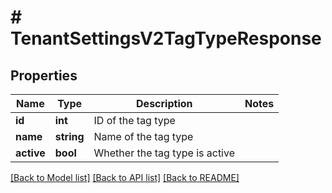 # # TenantSettingsV2TagTypeResponse

## Properties

Name | Type | Description | Notes
------------ | ------------- | ------------- | -------------
**id** | **int** | ID of the tag type |
**name** | **string** | Name of the tag type |
**active** | **bool** | Whether the tag type is active |

[[Back to Model list]](../../README.md#models) [[Back to API list]](../../README.md#endpoints) [[Back to README]](../../README.md)

